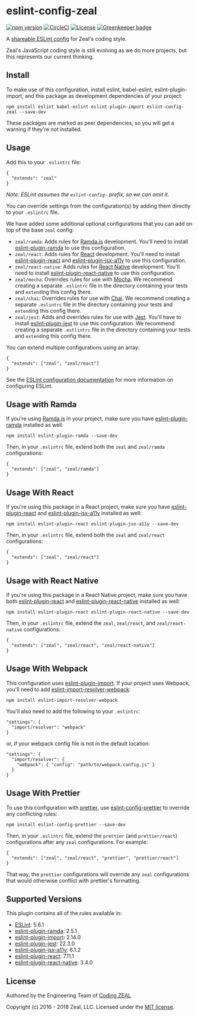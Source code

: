 # eslint-config-zeal

[![npm version](https://badge.fury.io/js/eslint-config-zeal.svg)](https://www.npmjs.com/package/eslint-config-zeal)
[![CircleCI](https://circleci.com/gh/CodingZeal/eslint-config-zeal.svg?style=shield)](https://circleci.com/gh/CodingZeal/eslint-config-zeal)
[![License](https://img.shields.io/badge/license-MIT-blue.svg)](https://opensource.org/licenses/MIT)
[![Greenkeeper badge](https://badges.greenkeeper.io/CodingZeal/eslint-config-zeal.svg)](https://greenkeeper.io/)

A [shareable ESLint config](http://eslint.org/docs/developer-guide/shareable-configs) for Zeal's coding style.

Zeal's JavaScript coding style is still evolving as we do more projects, but this represents our current thinking.

## Install

To make use of this configuration, install eslint, babel-eslint, eslint-plugin-import, and this package as development dependencies of your project:

```
npm install eslint babel-eslint eslint-plugin-import eslint-config-zeal --save-dev
```

These packages are marked as peer dependencies, so you will get a warning if they're not installed.

## Usage

Add this to your `.eslintrc` file:

```
{
  "extends": "zeal"
}
```

_Note: ESLint assumes the `eslint-config-` prefix, so we can omit it._

You can override settings from the configuration(s) by adding them directly to your `.eslintrc` file.

We have added some additional optional configurations that you can add on top of the base `zeal` config:

- `zeal/ramda`: Adds rules for [Ramda.js](https://ramdajs.com/) development. You'll need to install [eslint-plugin-ramda](https://github.com/ramda/eslint-plugin-ramda) to use this configuration.
- `zeal/react`: Adds rules for [React](https://github.com/reactjs) development. You'll need to install [eslint-plugin-react](https://github.com/yannickcr/eslint-plugin-react) and [eslint-plugin-jsx-a11y](https://github.com/evcohen/eslint-plugin-jsx-a11y) to use this configuration.
- `zeal/react-native`: Adds rules for [React Native](https://facebook.github.io/react-native/) development. You'll need to install [eslint-plugin-react-native](https://github.com/intellicode/eslint-plugin-react-native) to use this configuration.
- `zeal/mocha`: Overrides rules for use with [Mocha](https://mochajs.org/). We recommend creating a separate `.eslintrc` file in the directory containing your tests and `extend`ing this config there.
- `zeal/chai`: Overrides rules for use with [Chai](http://chaijs.com/). We recommend creating a separate `.eslintrc` file in the directory containing your tests and `extend`ing this config there.
- `zeal/jest`: Adds and overrides rules for use with [Jest](http://facebook.github.io/jest/). You'll have to install [eslint-plugin-jest](https://www.npmjs.com/package/eslint-plugin-jest) to use this configuration. We recommend creating a separate `.estlintrc` file in the directory containing your tests and `extend`ing this config there.

You can extend multiple configurations using an array:

```
{
  "extends": ["zeal", "zeal/react"]
}
```

See the [ESLint configuration documentation](http://eslint.org/docs/user-guide/configuring) for more information on configuring ESLint.

## Usage with Ramda

If you're using [Ramda.js](https://ramdajs.com/) in your project, make sure you have [eslint-plugin-ramda](https://github.com/ramda/eslint-plugin-ramda) installed as well:

```
npm install eslint-plugin-ramda --save-dev
```

Then, in your `.eslintrc` file, extend both the `zeal` and `zeal/ramda` configurations:

```
{
  "extends": ["zeal", "zeal/ramda"]
}
```

## Usage With React

If you're using this package in a React project, make sure you have [eslint-plugin-react](https://github.com/yannickcr/eslint-plugin-react) and [eslint-plugin-jsx-a11y](https://github.com/evcohen/eslint-plugin-jsx-a11y) installed as well:

```
npm install eslint-plugin-react eslint-plugin-jsx-a11y --save-dev
```

Then, in your `.eslintrc` file, extend both the `zeal` and `zeal/react` configurations:

```
{
  "extends": ["zeal", "zeal/react"]
}
```

## Usage with React Native

If you're using this package in a React Native project, make sure you have both [eslint-plugin-react](https://github.com/yannickcr/eslint-plugin-react) and [eslint-plugin-react-native](https://github.com/intellicode/eslint-plugin-react-native) installed as well:

```
npm install eslint-plugin-react eslint-plugin-react-native --save-dev
```

Then, in your `.eslintrc` file, extend the `zeal`, `zeal/react`, and `zeal/react-native` configurations:

```
{
  "extends": ["zeal", "zeal/react", "zeal/react-native"]
}
```

## Usage With Webpack

This configuration uses [eslint-plugin-import](https://github.com/benmosher/eslint-plugin-import). If your project uses Webpack, you'll need to add [eslint-import-resolver-webpack](https://www.npmjs.com/package/eslint-import-resolver-webpack):

```
npm install eslint-import-resolver-webpack
```

You'll also need to add the following to your `.eslintrc`:

```
"settings": {
  "import/resolver": "webpack"
}
```

or, if your webpack config file is not in the default location:

```
"settings": {
  "import/resolver": {
    "webpack": { "config": "path/to/webpack.config.js" }
  }
}
```

## Usage With Prettier

To use this configuration with [prettier](https://github.com/prettier/prettier), use [eslint-config-prettier](https://github.com/prettier/eslint-config-prettier) to override any conflicting rules:

```
npm install eslint-config-prettier --save-dev
```

Then, in your `.eslintrc` file, extend the `prettier` (and `prettier/react`) configurations after any `zeal` configurations. For example:

```
{
  "extends": ["zeal", "zeal/react", "prettier", "prettier/react"]
}
```

That way, the `prettier` configurations will override any `zeal` configurations that would otherwise conflict with prettier's formatting.

## Supported Versions

This plugin contains all of the rules available in:

- [ESLint](http://eslint.org/): 5.6.1
- [eslint-plugin-ramda](https://github.com/ramda/eslint-plugin-ramda): 2.5.1
- [eslint-plugin-import](https://github.com/benmosher/eslint-plugin-import): 2.14.0
- [eslint-plugin-jest](https://www.npmjs.com/package/eslint-plugin-jest): 22.3.0
- [eslint-plugin-jsx-a11y](https://github.com/evcohen/eslint-plugin-jsx-a11y): 6.1.2
- [eslint-plugin-react](https://github.com/yannickcr/eslint-plugin-react): 7.11.1
- [eslint-plugin-react-native](https://github.com/intellicode/eslint-plugin-react-native): 3.4.0

## License

Authored by the Engineering Team of [Coding ZEAL](https://codingzeal.com?utm_source=github)

Copyright (c) 2016 - 2018 Zeal, LLC. Licensed under the [MIT license](https://opensource.org/licenses/MIT).
